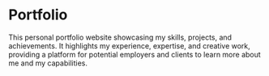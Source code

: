 # Portfolio
This  personal portfolio website showcasing my skills, projects, and achievements. It highlights my experience, expertise, and creative work, providing a platform for potential employers and clients to learn more about me and my capabilities.
